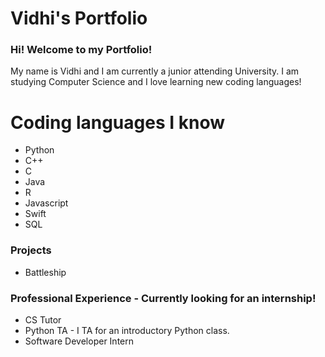 # Vidhi's Portfolio

### Hi! Welcome to my Portfolio!
My name is Vidhi and I am currently a junior attending University. I am studying Computer Science and I love learning new coding languages!

# Coding languages I know
- Python
- C++
- C
- Java
- R
- Javascript
- Swift
- SQL

### Projects

- Battleship


### Professional Experience - Currently looking for an internship!
- CS Tutor
- Python TA - I TA for an introductory Python class. 
- Software Developer Intern
